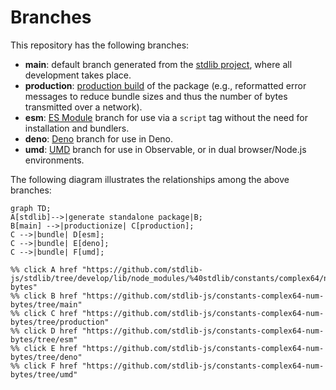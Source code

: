 <!--

@license Apache-2.0

Copyright (c) 2022 The Stdlib Authors.

Licensed under the Apache License, Version 2.0 (the "License");
you may not use this file except in compliance with the License.
You may obtain a copy of the License at

    http://www.apache.org/licenses/LICENSE-2.0

Unless required by applicable law or agreed to in writing, software
distributed under the License is distributed on an "AS IS" BASIS,
WITHOUT WARRANTIES OR CONDITIONS OF ANY KIND, either express or implied.
See the License for the specific language governing permissions and
limitations under the License.

-->

# Branches

This repository has the following branches:

-   **main**: default branch generated from the [stdlib project][stdlib-url], where all development takes place.
-   **production**: [production build][production-url] of the package (e.g., reformatted error messages to reduce bundle sizes and thus the number of bytes transmitted over a network).
-   **esm**: [ES Module][esm-url] branch for use via a `script` tag without the need for installation and bundlers.
-   **deno**: [Deno][deno-url] branch for use in Deno.
-   **umd**: [UMD][umd-url] branch for use in Observable, or in dual browser/Node.js environments.

The following diagram illustrates the relationships among the above branches:

```mermaid
graph TD;
A[stdlib]-->|generate standalone package|B;
B[main] -->|productionize| C[production];
C -->|bundle| D[esm];
C -->|bundle| E[deno];
C -->|bundle| F[umd];

%% click A href "https://github.com/stdlib-js/stdlib/tree/develop/lib/node_modules/%40stdlib/constants/complex64/num-bytes"
%% click B href "https://github.com/stdlib-js/constants-complex64-num-bytes/tree/main"
%% click C href "https://github.com/stdlib-js/constants-complex64-num-bytes/tree/production"
%% click D href "https://github.com/stdlib-js/constants-complex64-num-bytes/tree/esm"
%% click E href "https://github.com/stdlib-js/constants-complex64-num-bytes/tree/deno"
%% click F href "https://github.com/stdlib-js/constants-complex64-num-bytes/tree/umd"
```

[stdlib-url]: https://github.com/stdlib-js/stdlib/tree/develop/lib/node_modules/%40stdlib/constants/complex64/num-bytes
[production-url]: https://github.com/stdlib-js/constants-complex64-num-bytes/tree/production
[deno-url]: https://github.com/stdlib-js/constants-complex64-num-bytes/tree/deno
[umd-url]: https://github.com/stdlib-js/constants-complex64-num-bytes/tree/umd
[esm-url]: https://github.com/stdlib-js/constants-complex64-num-bytes/tree/esm
